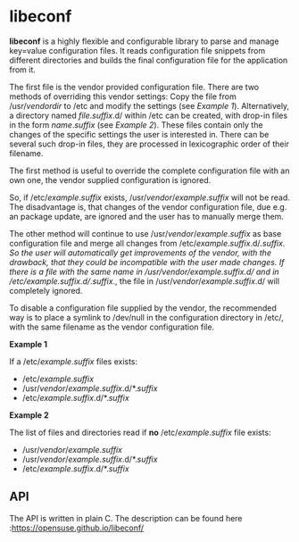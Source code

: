 # libeconf

**libeconf** is a highly flexible and configurable library to parse and
manage key=value configuration files.
It reads configuration file snippets from different directories and builds
the final configuration file for the application from it.

The first file is the vendor provided configuration file. There are
two methods of overriding this vendor settings: Copy the file from
/usr/_vendordir_ to /etc and modify the settings (see *Example 1*).
Alternatively, a directory named _file_._suffix_.d/ within /etc can be created,
with drop-in files in the form _name_._suffix_ (see *Example 2*).
These files contain only the changes of the specific settings the user is
interested in. There can be several such drop-in files, they are processed in
lexicographic order of their filename.

The first method is useful to override the complete configuration file with an
own one, the vendor supplied configuration is ignored.

So, if /etc/_example_._suffix_ exists, /usr/_vendor_/_example_._suffix_
will not be read.
The disadvantage is, that changes of the vendor configuration file, due e.g.
an package update, are ignored and the user has to manually merge them.

The other method will continue to use /usr/_vendor_/_example_._suffix_ as base
configuration file and merge all changes from /etc/_example_._suffix_.d/*._suffix_.
So the user will automatically get improvements of the vendor, with the drawback,
that they could be incompatible with the user made changes.
If there is a file with the same name in /usr/_vendor_/_example_._suffix_.d/ and
in /etc/_example_._suffix_.d/*._suffix_., the file in /usr/_vendor_/_example_._suffix_.d/
will completely ignored.

To disable a configuration file supplied by the vendor, the recommended way is to place
a symlink to /dev/null in the configuration directory in /etc/, with the same filename
as the vendor configuration file.

**Example 1**

If a /etc/_example_._suffix_ files exists:

* /etc/_example_._suffix_
* /usr/_vendor_/_example_._suffix_.d/*._suffix_
* /etc/_example_._suffix_.d/*._suffix_


**Example 2**

The list of files and directories read if **no** /etc/_example_._suffix_ file
exists:

* /usr/_vendor_/_example_._suffix_
* /usr/_vendor_/_example_._suffix_.d/*._suffix_
* /etc/_example_._suffix_.d/*._suffix_

## API

The API is written in plain C. The description can be found here :https://opensuse.github.io/libeconf/

